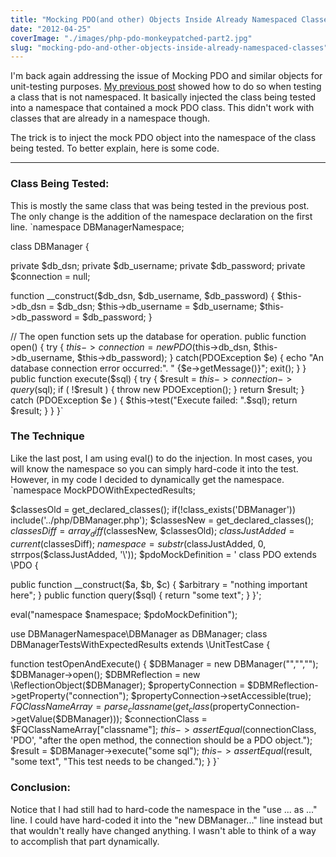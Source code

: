 ```yaml
---
title: "Mocking PDO(and other) Objects Inside Already Namespaced Classes"
date: "2012-04-25"
coverImage: "./images/php-pdo-monkeypatched-part2.jpg"
slug: "mocking-pdo-and-other-objects-inside-already-namespaced-classes"
---
```


I'm back again addressing the issue of Mocking PDO and similar objects for unit-testing purposes. [My previous post](http://chrisgriffing.com/coding/php/2012/04/12/how-to-mock-pdo-and-other-objects/ "How to Mock PDO (and other) objects") showed how to do so when testing a class that is not namespaced. It basically injected the class being tested into a namespace that contained a mock PDO class. This didn't work with classes that are already in a namespace though.

The trick is to inject the mock PDO object into the namespace of the class being tested. To better explain, here is some code.

---

### Class Being Tested:

This is mostly the same class that was being tested in the previous post. The only change is the addition of the namespace declaration on the first line. `namespace DBManagerNamespace;

class DBManager {

private $db_dsn; private $db_username; private $db_password; private $connection = null;

function \_\_construct($db_dsn, $db_username, $db_password) { $this->db_dsn = $db_dsn; $this->db_username = $db_username; $this->db_password = \$db_password; }

// The open function sets up the database for operation. public function open() { try { $this->connection = new PDO($this->db_dsn, $this->db_username, $this->db_password); } catch(PDOException $e) { echo "An database connection error occurred:". " {$e->getMessage()}"; exit(); } } public function execute($sql) { try { $result = $this->connection->query($sql); if ( !$result ) { throw new PDOException(); } return $result; } catch (PDOException $e ) { $this->test("Execute failed: ".$sql); return $result; } } }`

### The Technique

Like the last post, I am using eval() to do the injection. In most cases, you will know the namespace so you can simply hard-code it into the test. However, in my code I decided to dynamically get the namespace. `namespace MockPDOWithExpectedResults;

$classesOld = get_declared_classes(); if(!class_exists('DBManager')) include('../php/DBManager.php'); $classesNew = get_declared_classes(); $classesDiff = array_diff($classesNew, $classesOld); $classJustAdded = current($classesDiff); $namespace = substr($classJustAdded, 0, strrpos($classJustAdded, '\\')); \$pdoMockDefinition = ' class PDO extends \PDO {

public function \_\_construct($a, $b, $c) { $arbitrary = "nothing important here"; } public function query(\$sql) { return "some text"; } }';

eval("namespace $namespace; $pdoMockDefinition");

use DBManagerNamespace\DBManager as DBManager; class DBManagerTestsWithExpectedResults extends \UnitTestCase {

function testOpenAndExecute() { $DBManager = new DBManager("","",""); $DBManager->open(); $DBMReflection = new \ReflectionObject($DBManager); $propertyConnection = $DBMReflection->getProperty("connection"); $propertyConnection->setAccessible(true); $FQClassNameArray = parse_classname(get_class($propertyConnection->getValue($DBManager))); $connectionClass = $FQClassNameArray["classname"]; $this->assertEqual($connectionClass, 'PDO', "after the open method, the connection should be a PDO object."); $result = $DBManager->execute("some sql"); $this->assertEqual($result, "some text", "This test needs to be changed."); } }`

### Conclusion:

Notice that I had still had to hard-code the namespace in the "use ... as ..." line. I could have hard-coded it into the "new DBManager..." line instead but that wouldn't really have changed anything. I wasn't able to think of a way to accomplish that part dynamically.
